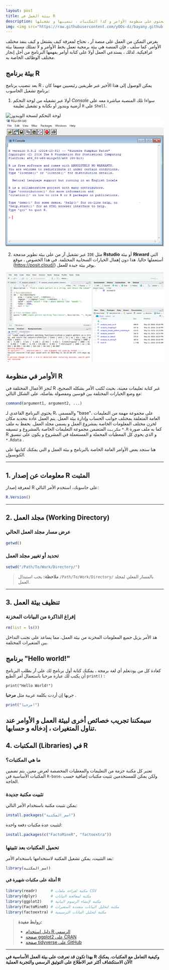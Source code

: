 ```yaml
---
layout: post
title: بيئة العمل في R
description: تقديم لبيئة العمل العامة على آر تحتوي على منظومة الأوامر و كذا المكتبات ، تنصيبها و تشغيلها
img: <img src="https://raw.githubusercontent.com/yOOs-dz/bayany.github.io/main/images/logo_Rtips.png" width='100' height= auto/>
---
```

بغرض التمكن من العمل على منصة آر ، نحتاج لمعرفة كيف يشتغل و كيف ينفذ مختلف الأوامر. كما سلف ، فإن المنصة هي بيئة برمجية تعمل بخط الأوامر و لا تمتلك مسبقا بيئة غرافيكية. لذلك ، يستدعي العمل أولا على كتابة أوامر يفهمها البرنامج من أجل إنجاز مختلف الوظائف الخاصة به.


## بيئة برنامج R

بعد تنصيب برنامج R ، يمكن الوصول إلى هذا الأخير عبر طريقين رئيسيين مهما كان برنامج تشغيل الحاسوب:
1. أولا عبر تشغيله من لوحة التحكم *Console* سواءا تلك المنصبة مباشرة معه على أرضية ويندوز أو بكتابة و تشغيل تعليمة ```R``` على ```Shell```.

![لوحة التحكم لنسخة الويندوز](‍‍/images/rconsole.png "لوحة التحكم لنسخة الويندوز")
![لوحة التحكم لنسخة الويندوز](/images/rconsole.png "لوحة التحكم لنسخة الويندوز")


2. عبر تشغيل آر من على بيئة تطوير مدمجة ```IDE``` مثل **Rstudio** أو بيئة **Rkward** التي أستعملها حاليا. هذا دون إهمال الخيارات السحابية المختلفة. في هذا الخصوص ، موقع (https://posit.cloud/) يوفر بيئة  جيدة للعمل.

 ![منصة posit.cloud و برنامج RStudio](/images/rstudio.png "منصة posit.cloud و برنامج RStudio")

## الأوامر في منظومة R

تُنجز الأعمال المختلفة في R عبر كتابة تعليمات معينة، بحيث تُكتب الأمر بشكله الصحيح، مع وضع الخيارات المختلفة بين قوسين ومفصولة بفاصلة، على الشكل التالي:

```r
command(argument1, argument2, ...)
```

يحتوي البرنامج القاعدي لـ R، والمسمى "base"، على مجموعة مهمة من التعليمات العامة المتعلقة بمختلف جوانب الحساب وإدارة بيئة العمل. يتم العمل عادة بتحديد مكان لخزن مختلف المعلومات الخاصة بمشروع العمل و يسمى مجلد العمل. يحفظ به ملف ```سكريبت``` المتضمن مجموعة التعليمات الخاصة بالمشروع و تنسيقه ```*.R``` كما به ملف صورة R و الذي يحوي كل المعطيات المحملة و المستعملة في المشروع و يكون على تنسيق ```*.Rdata``` .

هنا ستجد بعض الأوامر العامة الخاصة بالبرنامج و بيئة العمل و التي يمكنك كتابتها على *الكونسول*.

---
## 1. معلومات عن إصدار R المثبت
لمعرفة إصدار R على حاسوبك، استخدم الأمر التالي:

```r
R.Version()
```

---
## 2. مجلد العمل (Working Directory)
### عرض مسار مجلد العمل الحالي

```r
getwd()
```

### تحديد أو تغيير مجلد العمل

```r
setwd("/Path/To/Work/Directory/")
```

> **ملاحظة:** يجب استبدال `/Path/To/Work/Directory/` بالمسار الفعلي لمجلد العمل.

---
## 3. تنظيف بيئة العمل

### إفراغ الذاكرة من البيانات المخزنة

```r
rm(list = ls())
```

هذ الأمر يزيل جميع المعلومات المخزنة من بيئة العمل، مما يساعد على تجنب التداخل بين المتغيرات المختلفة.

## برنامج "Hello world!"

كعادة كل من يودتعلم أي لغة برمجة ، يمكنك كتابة أول برنامج لك على آر بطلب البرنامج أن يكتب لك عبارة مرحبا باستعمال أمر الطبع ```print()``` :

```
print(‍‍"Hello World!")
```
جربها إن أردت بكلمة عربية مثل **مرحبا** .
```r
print(‍‍"مرحبا!")
```

سيمكننا تجريب خصائص أخرى لبيئة العمل و الأوامر عند تناول المتغيرات ، إدخاله و حسابها.
---
## 4. المكتبات (Libraries) في R

### ما هي المكتبات؟

تعتبر كل مكتبة حزمة من التعليمات والمعطيات المخصصة لغرض معين. يتم تضمين المكتبات الأساسية في `R-base`، ولكن يمكن للمستخدمين تثبيت مكتبات إضافية حسب الحاجة.

### تثبيت مكتبة جديدة
يمكن تثبيت مكتبة باستخدام الأمر التالي:

```r
install.packages("اسم_المكتبة")
```

لتثبيت عدة مكتبات دفعة واحدة:

```r
install.packages(c("FactoMineR", "factoextra"))
```

### تحميل المكتبات بعد تثبيتها
بعد التثبيت، يمكن تشغيل المكتبة لاستخدامها باستخدام الأمر:

```r
library(اسم_المكتبة)
```

#### أمثلة على مكتبات شهيرة في R

```r
library(readr)      # مكتبة لقراءة ملفات CSV
library(dplyr)      # مكتبة لمعالجة البيانات
library(ggplot2)    # مكتبة لإنشاء الرسوم البيانية
library(FactoMineR) # مكتبة لتحليل البيانات متعددة المتغيرات
library(factoextra) # مكتبة لتحليل البيانات الترسيمية
```

> **روابط مفيدة:**
> - [دليل استخدام R الرسمي](https://cran.r-project.org/manuals.html)
> - [صفحة ggplot2 على CRAN](https://cran.r-project.org/web/packages/ggplot2/index.html)
> - [صفحة tidyverse على GitHub](https://github.com/tidyverse)

---
**بهذا تكون قد تعرفت على بيئة العمل الأساسية في R وكيفية التعامل مع المكتبات. يمكنك الآن الاستكشاف أكثر عبر الاطلاع على التوثيق الرسمي والتجربة العملية!**
